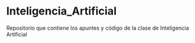 # Inteligencia_Artificial
Repositorio que contiene los apuntes y código de la clase de Inteligencia Artificial
